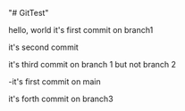 "# GitTest" 

hello, world
it's first commit on branch1

it's second commit

it's third commit on branch 1 but not branch 2

-it's first commit on main


it's forth commit on branch3